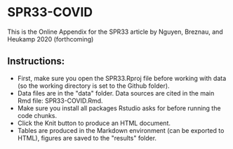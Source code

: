 # SPR33-COVID
This is the Online Appendix for the SPR33 article by Nguyen, Breznau, and Heukamp 2020 (forthcoming)

## Instructions:
- First, make sure you open the SPR33.Rproj file before working with data (so the working directory is set to the Github folder). 
- Data files are in the "data" folder. Data sources are cited in the main Rmd file: SPR33-COVID.Rmd.
- Make sure you install all packages Rstudio asks for before running the code chunks.
- Click the Knit button to produce an HTML document.
- Tables are produced in the Markdown environment (can be exported to HTML), figures are saved to the "results" folder.

